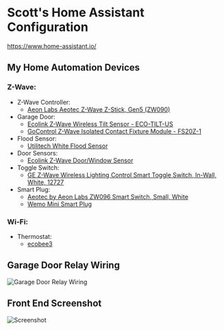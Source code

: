# Scott's Home Assistant Configuration
https://www.home-assistant.io/
## My Home Automation Devices
### Z-Wave:
- Z-Wave Controller:
  * [Aeon Labs Aeotec Z-Wave Z-Stick, Gen5 (ZW090)](https://amzn.com/B00X0AWA6E)
- Garage Door:
  * [Ecolink Z-Wave Wireless Tilt Sensor - ECO-TILT-US](https://amzn.com/B00HGVJRX2)
  * [GoControl Z-Wave Isolated Contact Fixture Module - FS20Z-1](https://amzn.com/B00ER6MH22)
- Flood Sensor:
  * [Utilitech White Flood Sensor](http://www.lowes.com/pd/Utilitech-White-Flood-Sensor-Works-with-Iris/4740940)
- Door Sensors:
  * [Ecolink Z-Wave Door/Window Sensor](https://amzn.com/B00OJMD2FA)
- Toggle Switch:
  * [GE Z-Wave Wireless Lighting Control Smart Toggle Switch, In-Wall, White, 12727](https://amzn.com/B00PYMGOHM)
- Smart Plug:
  * [Aeotec by Aeon Labs ZW096 Smart Switch, Small, White](http://a.co/41nO08t)
  * [Wemo Mini Smart Plug](http://a.co/d/dzCC03S)

### Wi-Fi:
- Thermostat:
  * [ecobee3](https://shop.ecobee.com/products/ecobee3)

## Garage Door Relay Wiring
![Garage Door Relay Wiring](http://i.imgur.com/9KAGONr.png)

## Front End Screenshot
![Screenshot](http://i.imgur.com/3cBjv5D.png)
